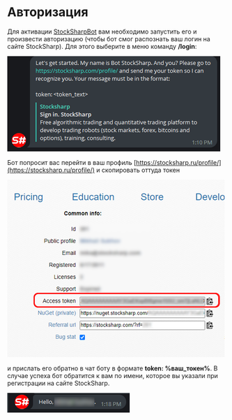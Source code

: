 # Авторизация

Для активации [StockSharpBot](https://t.me/StockSharpBot) вам необходимо запустить его и произвести авторизацию (чтобы бот смог распознать ваш логин на сайте StockSharp). Для этого выберите в меню команду **/login**:

![TelegramActivating](../images/TelegramActivating.png)

Бот попросит вас перейти в ваш профиль [https://stocksharp.ru/profile/](https://stocksharp.ru/profile/) и скопировать оттуда токен

![Profile](../images/Profile.png)

и прислать его обратно в чат боту в формате **token: %ваш_токен%**. В случае успеха бот обратится к вам по имени, которое вы указали при регистрации на сайте StockSharp.

![TelegramActivated](../images/TelegramActivated.png)
